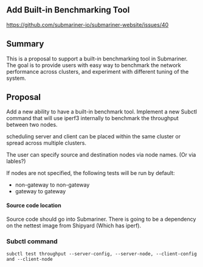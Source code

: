 ## Add Built-in Benchmarking Tool

https://github.com/submariner-io/submariner-website/issues/40

## Summary

This is a proposal to support a built-in benchmarking tool in Submariner.
The goal is to provide users with easy way to benchmark the network performance across clusters, and experiment with different tuning of the system.


## Proposal

Add a new ability to have a built-in benchmark tool.
Implement a new Subctl command that will use iperf3 internally to benchmark the throughput between two nodes.

scheduling server and client can be placed within the same cluster or spread across multiple clusters.

The user can specify source and destination nodes via node names. (Or via lables?)

If nodes are not specified, the following tests will be run by default:
* non-gateway to non-gateway  
* gateway to gateway


#### Source code location

Source code should go into Submariner. 
There is going to be a dependency on the nettest image from Shipyard (Which has iperf).


### Subctl command

```
subctl test throughput --server-config, --server-node, --client-config and --client-node
```
